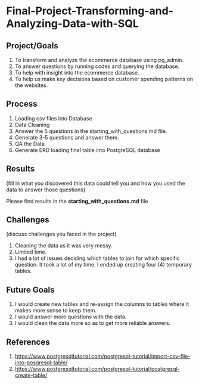 # Final-Project-Transforming-and-Analyzing-Data-with-SQL

## Project/Goals

1. To transform and analyze the ecommerce database using pg_admin. 
2. To answer questions by running codes and querying the database.
3. To help with insight into the ecommerce database.
4. To help us make key decisions based on customer spending patterns on the websites.


## Process

1. Loading csv files into Database
2. Data Cleaning
3. Answer the 5 questions in the starting_with_questions.md file. 
4. Generate 3-5 questions and answer them.
5. QA the Data
6. Generate ERD loading final table into PostgreSQL database


## Results
(fill in what you discovered this data could tell you and how you used the data to answer those questions)

Please find results in the **starting_with_questions.md** file

## Challenges 
(discuss challenges you faced in the project)

1. Cleaning the data as it was very messy.
2. Limited time.
3. I had a lot of issues deciding which tables to join for which specific question. It took a lot of my time. I ended up creating four (4) temporary tables.


## Future Goals

1. I would create new tables and re-assign the columns to tables where it makes more sense to keep them.
2. I would answer more questions with the data.
3. I would clean the data more so as to get more reliable answers.


## References

1. https://www.postgresqltutorial.com/postgresql-tutorial/import-csv-file-into-posgresql-table/
2. https://www.postgresqltutorial.com/postgresql-tutorial/postgresql-create-table/


